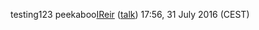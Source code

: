 testing123 peekaboo[IReir](User:IReir "wikilink")
([talk](User_talk:IReir "wikilink")) 17:56, 31 July 2016 (CEST)